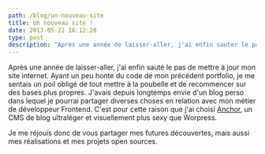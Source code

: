```yaml
---
path: /blog/un-nouveau-site
title: Un nouveau site !
date: 2013-05-22 16:12:20
type: post
description: "Après une année de laisser-aller, j'ai enfin sauter le pas de mettre à jour mon site internet."
---
```


Après une année de laisser-aller, j'ai enfin sauté le pas de mettre à jour mon site internet. Ayant un peu honte du code de mon précédent portfolio, je me sentais un poil obligé de tout mettre à la poubelle et de recommencer sur des bases plus propres. J'avais depuis longtemps envie d'un blog perso dans lequel je pourrai partager diverses choses en relation avec mon métier de développeur Frontend. C'est pour cette raison que j'ai choisi [Anchor](http://anchorcms.com/), un CMS de blog ultraléger et visuellement plus sexy que Worpress.

Je me réjouis donc de vous partager mes futures découvertes, mais aussi mes réalisations et mes projets open sources.
